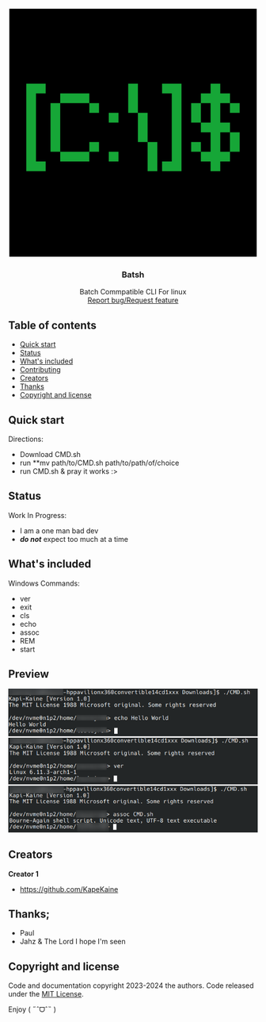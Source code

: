 <p align="center">
  <a>
    <img src="https://github.com/KapiKane/Batsh/blob/main/Retropix.png?raw=true" alt="Logo" width=500 height=500>
  </a>

  <h3 align="center">Batsh</h3>

  <p align="center">
  Batch Commpatible CLI For linux
    <br>
    <a href="https://github.com/KapiKane/Batsh/issues">Report bug/Request feature</a>
  </p>
</p>


## Table of contents

- [Quick start](#quick-start)
- [Status](#status)
- [What's included](#whats-included)
- [Contributing](#contributing)
- [Creators](#creators)
- [Thanks](#thanks)
- [Copyright and license](#copyright-and-license)


## Quick start

Directions:
- Download CMD.sh
- run **mv path/to/CMD.sh path/to/path/of/choice
- run CMD.sh & pray it works :>

## Status
Work In Progress:
- I am a one man bad dev
- ***do not*** expect too much at a time

## What's included
Windows Commands:
- ver
- exit
- cls
- echo
- assoc
- REM
- start

## Preview
<img src="https://github.com/KapiKane/Batsh/blob/Images/Screenshot_20241105_042955-1.png" alt="Preview1">
<img src="https://github.com/KapiKane/Batsh/blob/main/Screenshot_20241105_044136.png" alt="Preview1">
<img src="https://github.com/KapiKane/Batsh/blob/main/Screenshot_20241105_044714.png" alt="Preview1">

## Creators

**Creator 1**

- <https://github.com/KapeKaine>

## Thanks;
- Paul
- Jahz
& The Lord
I hope I'm seen 

## Copyright and license

Code and documentation copyright 2023-2024 the authors. Code released under the [MIT License](https://reponame/blob/master/LICENSE).

Enjoy ( ˶ˆᗜˆ˵ )
